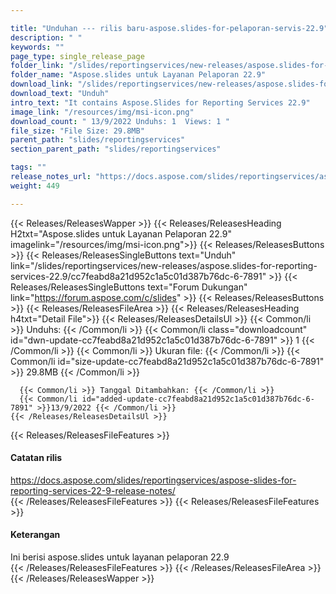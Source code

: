 ```yaml
---

title: "Unduhan --- rilis baru-aspose.slides-for-pelaporan-servis-22.9"
description: " "
keywords: ""
page_type: single_release_page
folder_link: "/slides/reportingservices/new-releases/aspose.slides-for-reporting-services-22.9/"
folder_name: "Aspose.slides untuk Layanan Pelaporan 22.9"
download_link: "/slides/reportingservices/new-releases/aspose.slides-for-reporting-services-22.9/cc7feabd8a21d952c1a5c01d387b76dc-6-7891"
download_text: "Unduh"
intro_text: "It contains Aspose.Slides for Reporting Services 22.9"
image_link: "/resources/img/msi-icon.png"
download_count: " 13/9/2022 Unduhs: 1  Views: 1 "
file_size: "File Size: 29.8MB"
parent_path: "slides/reportingservices"
section_parent_path: "slides/reportingservices"

tags: ""
release_notes_url: "https://docs.aspose.com/slides/reportingservices/aspose-slides-for-reporting-services-22-9-release-notes/"
weight: 449

---
```


{{< Releases/ReleasesWapper >}}
  {{< Releases/ReleasesHeading H2txt="Aspose.slides untuk Layanan Pelaporan 22.9" imagelink="/resources/img/msi-icon.png">}}
  {{< Releases/ReleasesButtons >}}
    {{< Releases/ReleasesSingleButtons text="Unduh" link="/slides/reportingservices/new-releases/aspose.slides-for-reporting-services-22.9/cc7feabd8a21d952c1a5c01d387b76dc-6-7891" >}}
    {{< Releases/ReleasesSingleButtons text="Forum Dukungan" link="https://forum.aspose.com/c/slides" >}}
  {{< Releases/ReleasesButtons >}}
  {{< Releases/ReleasesFileArea >}}
    {{< Releases/ReleasesHeading h4txt="Detail File">}}
    {{< Releases/ReleasesDetailsUl >}}
      {{< Common/li >}} Unduhs: {{< /Common/li >}}
      {{< Common/li class="downloadcount" id="dwn-update-cc7feabd8a21d952c1a5c01d387b76dc-6-7891" >}} 1 {{< /Common/li >}}
      {{< Common/li >}} Ukuran file: {{< /Common/li >}}
      {{< Common/li id="size-update-cc7feabd8a21d952c1a5c01d387b76dc-6-7891" >}} 29.8MB {{< /Common/li >}}

      {{< Common/li >}} Tanggal Ditambahkan: {{< /Common/li >}}
      {{< Common/li id="added-update-cc7feabd8a21d952c1a5c01d387b76dc-6-7891" >}}13/9/2022 {{< /Common/li >}}
    {{< /Releases/ReleasesDetailsUl >}}

  {{< Releases/ReleasesFileFeatures >}}
      <h4>Catatan rilis</h4><div><a href='https://docs.aspose.com/slides/reportingservices/aspose-slides-for-reporting-services-22-9-release-notes/'>https://docs.aspose.com/slides/reportingservices/aspose-slides-for-reporting-services-22-9-release-notes/</a></div>
  {{< /Releases/ReleasesFileFeatures >}}
  {{< Releases/ReleasesFileFeatures >}}
      <h4>Keterangan</h4><div class="HTMLDescription">Ini berisi aspose.slides untuk layanan pelaporan 22.9</div>
  {{< /Releases/ReleasesFileFeatures >}}
 {{< /Releases/ReleasesFileArea >}}
{{< /Releases/ReleasesWapper >}}


